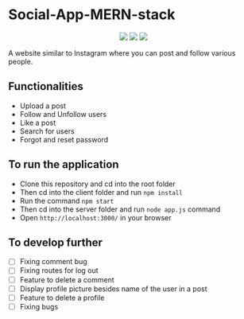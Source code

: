 # Social-App-MERN-stack

<div align="center">

[![](https://img.shields.io/badge/Made_with-Nodejs-green?style=for-the-badge&logo=node.js)](https://nodejs.org/en/)
[![](https://img.shields.io/badge/Made_with-ReactJS-blue?style=for-the-badge&logo=react)](https://reactjs.org/docs/getting-started.html)
[![](https://img.shields.io/badge/Database-MongoDB-red?style=for-the-badge&logo=mongodb)](mongodb.com "MongoDB")

</div>

A website similar to Instagram where you can post and follow various people.

## Functionalities
- Upload a post
- Follow and Unfollow users
- Like a post
- Search for users
- Forgot and reset password

## To run the application
   - Clone this repository and cd into the root folder
   - Then cd into the client folder and run `npm install`
   - Run the command `npm start`
   - Then cd into the server folder and run `node app.js` command
   - Open `http://localhost:3000/` in your browser
   
## To develop further

- [ ] Fixing comment bug
- [ ] Fixing routes for log out
- [ ] Feature to delete a comment
- [ ] Display profile picture besides name of the user in a post
- [ ] Feature to delete a profile
- [ ] Fixing bugs
